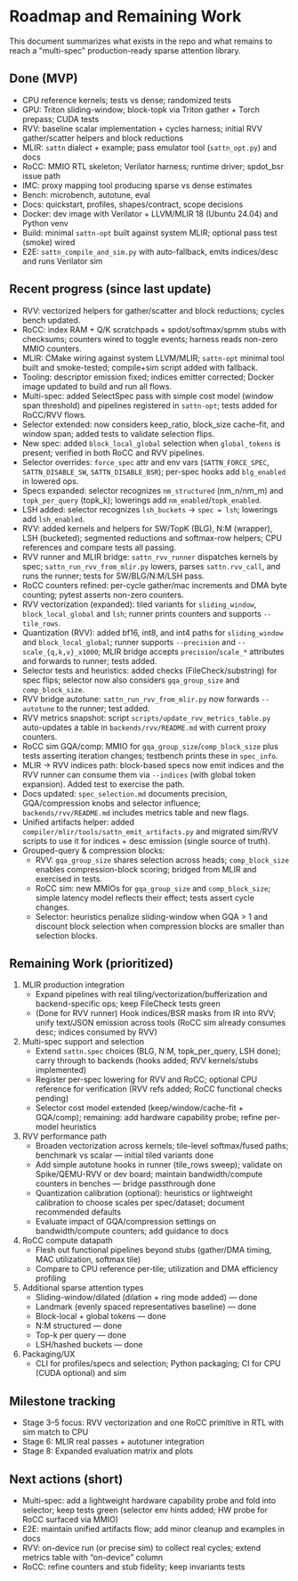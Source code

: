 # Roadmap and Remaining Work

This document summarizes what exists in the repo and what remains to reach a "multi-spec" production-ready sparse attention library.

## Done (MVP)
- CPU reference kernels; tests vs dense; randomized tests
- GPU: Triton sliding-window; block-topk via Triton gather + Torch prepass; CUDA tests
- RVV: baseline scalar implementation + cycles harness; initial RVV gather/scatter helpers and block reductions
- MLIR: `sattn` dialect + example; pass emulator tool (`sattn_opt.py`) and docs
- RoCC: MMIO RTL skeleton; Verilator harness; runtime driver; spdot_bsr issue path
- IMC: proxy mapping tool producing sparse vs dense estimates
- Bench: microbench, autotune, eval
- Docs: quickstart, profiles, shapes/contract, scope decisions
 - Docker: dev image with Verilator + LLVM/MLIR 18 (Ubuntu 24.04) and Python venv
 - Build: minimal `sattn-opt` built against system MLIR; optional pass test (smoke) wired
 - E2E: `sattn_compile_and_sim.py` with auto-fallback, emits indices/desc and runs Verilator sim

## Recent progress (since last update)
- RVV: vectorized helpers for gather/scatter and block reductions; cycles bench updated.
- RoCC: index RAM + Q/K scratchpads + spdot/softmax/spmm stubs with checksums; counters wired to toggle events; harness reads non-zero MMIO counters.
- MLIR: CMake wiring against system LLVM/MLIR; `sattn-opt` minimal tool built and smoke-tested; compile+sim script added with fallback.
- Tooling: descriptor emission fixed; indices emitter corrected; Docker image updated to build and run all flows.
 - Multi-spec: added SelectSpec pass with simple cost model (window span threshold) and pipelines registered in `sattn-opt`; tests added for RoCC/RVV flows.
 - Selector extended: now considers keep_ratio, block_size cache-fit, and window span; added tests to validate selection flips.
 - New spec: added `block_local_global` selection when `global_tokens` is present; verified in both RoCC and RVV pipelines.
 - Selector overrides: `force_spec` attr and env vars (`SATTN_FORCE_SPEC`, `SATTN_DISABLE_SW`, `SATTN_DISABLE_BSR`); per-spec hooks add `blg_enabled` in lowered ops.
 - Specs expanded: selector recognizes `nm_structured` (nm_n/nm_m) and `topk_per_query` (topk_k); lowerings add `nm_enabled`/`topk_enabled`.
 - LSH added: selector recognizes `lsh_buckets` → `spec = lsh`; lowerings add `lsh_enabled`.
 - RVV: added kernels and helpers for SW/TopK (BLG), N:M (wrapper), LSH (bucketed); segmented reductions and softmax-row helpers; CPU references and compare tests all passing.
 - RVV runner and MLIR bridge: `sattn_rvv_runner` dispatches kernels by spec; `sattn_run_rvv_from_mlir.py` lowers, parses `sattn.rvv_call`, and runs the runner; tests for SW/BLG/N:M/LSH pass.
 - RoCC counters refined: per-cycle gather/mac increments and DMA byte counting; pytest asserts non-zero counters.
 - RVV vectorization (expanded): tiled variants for `sliding_window`, `block_local_global` and `lsh`; runner prints counters and supports `--tile_rows`.
 - Quantization (RVV): added bf16, int8, and int4 paths for `sliding_window` and `block_local_global`; runner supports `--precision` and `--scale_{q,k,v}_x1000`; MLIR bridge accepts `precision`/`scale_*` attributes and forwards to runner; tests added.
 - Selector tests and heuristics: added checks (FileCheck/substring) for spec flips; selector now also considers `gqa_group_size` and `comp_block_size`.
 - RVV bridge autotune: `sattn_run_rvv_from_mlir.py` now forwards `--autotune` to the runner; test added.
 - RVV metrics snapshot: script `scripts/update_rvv_metrics_table.py` auto-updates a table in `backends/rvv/README.md` with current proxy counters.
 - RoCC sim GQA/comp: MMIO for `gqa_group_size`/`comp_block_size` plus tests asserting iteration changes; testbench prints these in `spec_info`.
 - MLIR → RVV indices path: block-based specs now emit indices and the RVV runner can consume them via `--indices` (with global token expansion). Added test to exercise the path.
 - Docs updated: `spec_selection.md` documents precision, GQA/compression knobs and selector influence; `backends/rvv/README.md` includes metrics table and new flags.
 - Unified artifacts helper: added `compiler/mlir/tools/sattn_emit_artifacts.py` and migrated sim/RVV scripts to use it for indices + desc emission (single source of truth).
 - Grouped-query & compression blocks:
   - RVV: `gqa_group_size` shares selection across heads; `comp_block_size` enables compression-block scoring; bridged from MLIR and exercised in tests.
   - RoCC sim: new MMIOs for `gqa_group_size` and `comp_block_size`; simple latency model reflects their effect; tests assert cycle changes.
   - Selector: heuristics penalize sliding-window when GQA > 1 and discount block selection when compression blocks are smaller than selection blocks.

## Remaining Work (prioritized)
1) MLIR production integration
   - Expand pipelines with real tiling/vectorization/bufferization and backend-specific ops; keep FileCheck tests green
   - (Done for RVV runner) Hook indices/BSR masks from IR into RVV; unify text/JSON emission across tools (RoCC sim already consumes desc; indices consumed by RVV)
2) Multi-spec support and selection
   - Extend `sattn.spec` choices (BLG, N:M, topk_per_query, LSH done); carry through to backends (hooks added; RVV kernels/stubs implemented)
   - Register per-spec lowering for RVV and RoCC; optional CPU reference for verification (RVV refs added; RoCC functional checks pending)
   - Selector cost model extended (keep/window/cache-fit + GQA/comp); remaining: add hardware capability probe; refine per-model heuristics
3) RVV performance path
   - Broaden vectorization across kernels; tile-level softmax/fused paths; benchmark vs scalar — initial tiled variants done
   - Add simple autotune hooks in runner (tile_rows sweep); validate on Spike/QEMU-RVV or dev board; maintain bandwidth/compute counters in benches — bridge passthrough done
   - Quantization calibration (optional): heuristics or lightweight calibration to choose scales per spec/dataset; document recommended defaults
   - Evaluate impact of GQA/compression settings on bandwidth/compute counters; add guidance to docs
4) RoCC compute datapath
   - Flesh out functional pipelines beyond stubs (gather/DMA timing, MAC utilization, softmax tile)
   - Compare to CPU reference per-tile; utilization and DMA efficiency profiling
5) Additional sparse attention types
   - Sliding-window/dilated (dilation + ring mode added) — done
   - Landmark (evenly spaced representatives baseline) — done
   - Block-local + global tokens — done
   - N:M structured — done
   - Top-k per query — done
   - LSH/hashed buckets — done
6) Packaging/UX
   - CLI for profiles/specs and selection; Python packaging; CI for CPU (CUDA optional) and sim

## Milestone tracking
- Stage 3–5 focus: RVV vectorization and one RoCC primitive in RTL with sim match to CPU
- Stage 6: MLIR real passes + autotuner integration
- Stage 8: Expanded evaluation matrix and plots

## Next actions (short)
 - Multi-spec: add a lightweight hardware capability probe and fold into selector; keep tests green (selector env hints added; HW probe for RoCC surfaced via MMIO)
 - E2E: maintain unified artifacts flow; add minor cleanup and examples in docs
 - RVV: on-device run (or precise sim) to collect real cycles; extend metrics table with “on-device” column
 - RoCC: refine counters and stub fidelity; keep invariants tests
